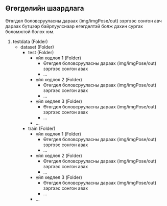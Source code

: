 ## Өгөгдөлийн шаардлага
Өгөгдөл боловсрууласны дараах (img/imgPose/out) зэргээс сонгон авч дараах бүтцээр байрлуулснаар өгөгдөлтэй болж дахин сургах боломжтой болох юм.
1. testdata (Folder)
    - dataset (Folder)
        - test (Folder)
            - үйл хөдлөл 1 (Folder)
                -  Өгөгдөл боловсрууласны дараах (img/imgPose/out) зэргээс сонгон авах
                -  ...
            - үйл хөдлөл 2 (Folder)
                -  Өгөгдөл боловсрууласны дараах (img/imgPose/out) зэргээс сонгон авах
                -  ...
            - үйл хөдлөл 3 (Folder)
                -  Өгөгдөл боловсрууласны дараах (img/imgPose/out) зэргээс сонгон авах
                -  ...
            - ...
        - train (Folder)
            - үйл хөдлөл 1 (Folder)
                -  Өгөгдөл боловсрууласны дараах (img/imgPose/out) зэргээс сонгон авах
                -  ...
            - үйл хөдлөл 2 (Folder)
                -  Өгөгдөл боловсрууласны дараах (img/imgPose/out) зэргээс сонгон авах
                -  ...
            - үйл хөдлөл 3 (Folder)
                -  Өгөгдөл боловсрууласны дараах (img/imgPose/out) зэргээс сонгон авах
                -  ...
            - ...
